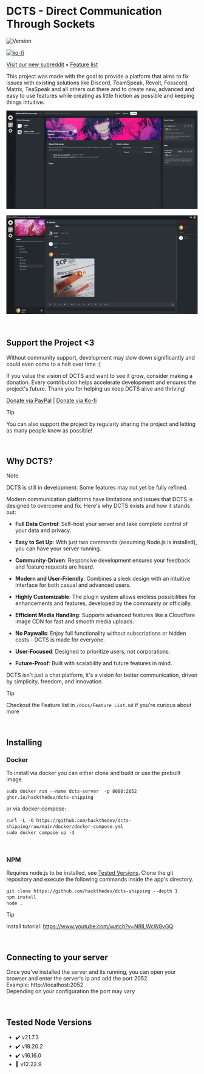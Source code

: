 # DCTS - Direct Communication Through Sockets
![Version](https://img.shields.io/static/v1?label=State&message=Early%20Access&color=orange) 

[![ko-fi](https://ko-fi.com/img/githubbutton_sm.svg)](https://ko-fi.com/M4M719FPNG)

[Visit our new subreddit](https://www.reddit.com/r/dcts/) • [Feature list](https://github.com/hackthedev/dcts-shipping/blob/beta/docs/Feature%20List.md)


This project was made with the goal to provide a platform that aims to fix issues with existing solutions like Discord, TeamSpeak, Revolt, Fosscord, Matrix, TeaSpeak and all others out there and to create new, advanced and easy to use features while creating as little friction as possible and keeping things intuitive.

![image-20250904184002475](./assets/image-20250904184002475.png)

![image-20250904184210525](./assets/image-20250904184210525.png)

<br>

## Support the Project <3
Without community support, development may slow down significantly and could even come to a halt over time :(

If you value the vision of DCTS and want to see it grow, consider making a donation. Every contribution helps accelerate development and ensures the project's future. Thank you for helping us keep DCTS alive and thriving!

[Donate via PayPal](https://www.paypal.me/devilsstore) | [Donate via Ko-fi](https://ko-fi.com/shydevil)

> [!TIP]
>
> You can also support the project by regularly sharing the project and letting as many people know as possible!

<br>

## Why DCTS?

> [!NOTE]
> DCTS is still in development. Some features may not yet be fully refined.

Modern communication platforms have limitations and issues that DCTS is designed to overcome and fix. Here's why DCTS exists and how it stands out:

- **Full Data Control**: Self-host your server and take complete control of your data and privacy.

- **Easy to Set Up**: With just two commands (assuming Node.js is installed), you can have your server running.

- **Community-Driven**: Responsive development ensures your feedback and feature requests are heard.

- **Modern and User-Friendly**: Combines a sleek design with an intuitive interface for both casual and advanced users.

- **Highly Customizable**: The plugin system allows endless possibilities for enhancements and features, developed by the community or officially.

- **Efficient Media Handling**: Supports advanced features like a Cloudflare image CDN for fast and smooth media uploads.

- **No Paywalls**: Enjoy full functionality without subscriptions or hidden costs - DCTS is made for everyone.

- **User-Focused**: Designed to prioritize users, not corporations.

- **Future-Proof**: Built with scalability and future features in mind.

DCTS isn't just a chat platform, it's a vision for better communication, driven by simplicity, freedom, and innovation.

> [!TIP]
>
> Checkout the Feature list in `/docs/Feature List.md` if you're curious about more

<br>

## Installing
### Docker
To install via docker you can either clone and build or use the prebuilt image.
```
sudo docker run --name dcts-server  -p 8080:2052 ghcr.io/hackthedev/dcts-shipping
```
or via docker-compose:
```
curl -L -O https://github.com/hackthedev/dcts-shipping/raw/main/docker/docker-compose.yml
sudo docker compose up -d
```

<br>

### NPM

Requires node.js to be installed, see [Tested Versions](https://github.com/hackthedev/dcts-shipping?tab=readme-ov-file#tested-node-versions). Clone the git repository and execute the following commands inside the app's directory.
```
git clone https://github.com/hackthedev/dcts-shipping --depth 1
npm install
node .
```

> [!TIP]
> Install tutorial: https://www.youtube.com/watch?v=N8ILWcW8vGQ

<br>

## Connecting to your server
Once you've installed the server and its running, you can open your browser and enter the server's ip and add the port 2052.<br>
Example: http://localhost:2052<br>
Depending on your configuration the port may vary

<br>

## Tested Node Versions
- ✔️ v21.7.3
- ✔️ v18.20.2
- ✔️ v16.16.0
- 🚫 v12.22.9
